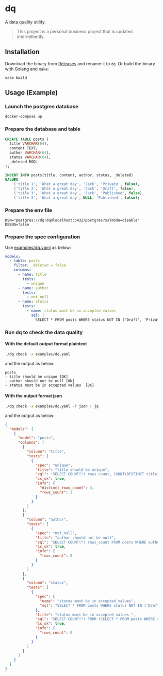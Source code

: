 # dq

A data quality utility.

> This project is a personal business project that is updated intermittently.

## Installation

Download the binary from [Releases](https://github.com/zhangyuan/dq/releases) and rename it to `dq`. Or build the binary with Golang and `make`:

```
make build
```

## Usage (Example)

### Launch the postgres database

```sh
docker-compose up
```

### Prepare the database and table

```sql
CREATE TABLE posts (
  title VARCHAR(64),
  content TEXT,
  author VARCHAR(64),
  status VARCHAR(64),
  _deleted BOOL
);

INSERT INTO posts(title, content, author, status, _deleted)
VALUES
    ('title 1', 'What a great day', 'Jack', 'Private', false),
    ('title 2', 'What a great day', 'Jack', 'Draft', false),
    ('title 3', 'What a great day', 'Jack', 'Published', false),
    ('title 2', 'What a great day', NULL, 'Published', false);
```

### Prepare the env file

```.env
DSN="postgres://dq:dq@localhost:5432/postgres?sslmode=disable"
DEBUG=false
```

### Prepare the spec configuration

Use [examples/dq.yaml](examples/dq.yaml) as below:

```yaml
models:
  - table: posts
    filter: _deleted = false
    columns:
      - name: title
        tests:
          - unique
      - name: author
        tests:
          - not_null
      - name: status
        tests:
          - name: status must be in accepted values
            sql: |
              SELECT * FROM posts WHERE status NOT IN ('Draft', 'Private', 'Published')
```

### Run dq to check the data quality

#### With the default output format plaintext

```bash
./dq check -s examples/dq.yaml
```

and the output as below:

```
posts
- title should be unique [OK]
- author should not be null [OK]
- status must be in accepted values  [OK]
```

#### With the output format json

```bash
./dq check -s examples/dq.yaml -f json | jq
```

and the output as below:

```json
{
  "models": [
    {
      "model": "posts",
      "columns": [
        {
          "column": "title",
          "tests": [
            {
              "spec": "unique",
              "title": "title should be unique",
              "sql": "SELECT COUNT(*) rows_count, COUNT(DISTINCT title) distinct_rows_count FROM posts WHERE _deleted = false",
              "is_ok": true,
              "info": {
                "distinct_rows_count": 3,
                "rows_count": 3
              }
            }
          ]
        },
        {
          "column": "author",
          "tests": [
            {
              "spec": "not_null",
              "title": "author should not be null",
              "sql": "SELECT COUNT(*) rows_count FROM posts WHERE author IS NULL AND _deleted = false",
              "is_ok": true,
              "info": {
                "rows_count": 0
              }
            }
          ]
        },
        {
          "column": "status",
          "tests": [
            {
              "spec": {
                "name": "status must be in accepted values",
                "sql": "SELECT * FROM posts WHERE status NOT IN ('Draft', 'Private', 'Published')\n"
              },
              "title": "status must be in accepted values ",
              "sql": "SELECT COUNT(*) FROM (SELECT * FROM posts WHERE status NOT IN ('Draft', 'Private', 'Published')\n) a",
              "is_ok": true,
              "info": {
                "rows_count": 0
              }
            }
          ]
        }
      ]
    }
  ]
}
```
